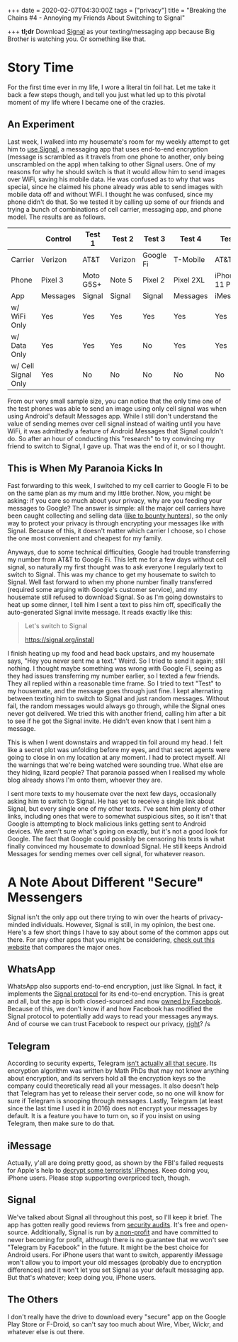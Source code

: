 +++
date = 2020-02-07T04:30:00Z
tags = ["privacy"]
title = "Breaking the Chains #4 - Annoying my Friends About Switching to Signal"

+++
**tl;dr** Download [Signal](https://signal.org/) as your texting/messaging app because Big Brother is watching you. Or something like that.

# Story Time

For the first time ever in my life, I wore a literal tin foil hat. Let me take it back a few steps though, and tell you just what led up to this pivotal moment of my life where I became one of the crazies.

## An Experiment

Last week, I walked into my housemate's room for my weekly attempt to get him to [use Signal](https://signal.org/), a messaging app that uses end-to-end encryption (message is scrambled as it travels from one phone to another, only being unscrambled on the app) when talking to other Signal users. One of my reasons for why he should switch is that it would allow him to send images over WiFi, saving his mobile data. He was confused as to why that was special, since he claimed his phone already was able to send images with mobile data off and without WiFi. I thought he was confused, since my phone didn't do that. So we tested it by calling up some of our friends and trying a bunch of combinations of cell carrier, messaging app, and phone model. The results are as follows.

|  | Control | Test 1 | Test 2 | Test 3 | Test 4 | Test 5 | Test 6 |
| --- | --- | --- | --- | --- | --- | --- | --- |
| Carrier | Verizon | AT&T | Verizon | Google Fi | T-Mobile | AT&T | AT&T |
| Phone | Pixel 3 | Moto G5S+ | Note 5 | Pixel 2 | Pixel 2XL | iPhone 11 Pro | Moto G5S+ |
| App | Messages | Signal | Signal | Signal | Messages | iMessage | Messages |
| w/ WiFi Only | Yes | Yes | Yes | Yes | Yes | Yes | Yes |
| w/ Data Only | Yes | Yes | Yes | No | Yes | Yes | Yes |
| w/ Cell Signal Only | Yes | No | No | No | No | No | Yes |

From our very small sample size, you can notice that the only time one of the test phones was able to send an image using only cell signal was when using Android's default Messages app. While I still don't understand the value of sending memes over cell signal instead of waiting until you have WiFi, it was admittedly a feature of Android Messages that Signal couldn't do. So after an hour of conducting this "research" to try convincing my friend to switch to Signal, I gave up. That was the end of it, or so I thought.

## This is When My Paranoia Kicks In

Fast forwarding to this week, I switched to my cell carrier to Google Fi to be on the same plan as my mum and my little brother. Now, you might be asking: if you care so much about your privacy, why are you feeding your messages to Google? The answer is simple: all the major cell carriers have been caught collecting and selling data ([like to bounty hunters](https://techdator.net/class-action-law-suit-hit-sprint-att-verizon-and-t-mobile-for-selling-customers-location-data/)), so the only way to protect your privacy is through encrypting your messages like with Signal. Because of this, it doesn't matter which carrier I choose, so I chose the one most convenient and cheapest for my family.

Anyways, due to some technical difficulties, Google had trouble transferring my number from AT&T to Google Fi. This left me for a few days without cell signal, so naturally my first thought was to ask everyone I regularly text to switch to Signal. This was my chance to get my housemate to switch to Signal. Well fast forward to when my phone number finally transferred (required some arguing with Google's customer service), and my housemate still refused to download Signal. So as I'm going downstairs to heat up some dinner, I tell him I sent a text to piss him off, specifically the auto-generated Signal invite message. It reads exactly like this:

> Let's switch to Signal
>
> https://signal.org/install

I finish heating up my food and head back upstairs, and my housemate says, "Hey you never sent me a text." Weird. So I tried to send it again; still nothing. I thought maybe something was wrong with Google Fi, seeing as they had issues transferring my number earlier, so I texted a few friends. They all replied within a reasonable time frame. So I tried to text "Test" to my housemate, and the message goes through just fine. I kept alternating between texting him to switch to Signal and just random messages. Without fail, the random messages would always go through, while the Signal ones never got delivered. We tried this with another friend, calling him after a bit to see if he got the Signal invite. He didn't even know that I sent him a message. 

This is when I went downstairs and wrapped tin foil around my head. I felt like a secret plot was unfolding before my eyes, and that secret agents were going to close in on my location at any moment. I had to protect myself. All the warnings that we're being watched were sounding true. What else are they hiding, lizard people? That paranoia passed when I realised my whole blog already shows I'm onto them, whoever they are.

I sent more texts to my housemate over the next few days, occasionally asking him to switch to Signal. He has yet to receive a single link about Signal, but every single one of my other texts. I've sent him plenty of other links, including ones that were to somewhat suspicious sites, so it isn't that Google is attempting to block malicious links getting sent to Android devices. We aren't sure what's going on exactly, but it's not a good look for Google. The fact that Google could possibly be censoring his texts is what finally convinced my housemate to download Signal. He still keeps Android Messages for sending memes over cell signal, for whatever reason.

# A Note About Different "Secure" Messengers

Signal isn't the only app out there trying to win over the hearts of privacy-minded individuals. However, Signal is still, in my opinion, the best one. Here's a few short things I have to say about some of the common apps out there. For any other apps that you might be considering, [check out this website](https://www.securemessagingapps.com/) that compares the major ones.

## WhatsApp

WhatsApp also supports end-to-end encryption, just like Signal. In fact, it implements the [Signal protocol](https://signal.org/blog/whatsapp-complete/) for its end-to-end encryption. This is great and all, but the app is both closed-sourced and now [owned by Facebook](https://www.wired.com/story/facebook-messenger-whatsapp-instagram-chat-combined-encryption-identity/). Because of this, we don't know if and how Facebook has modified the Signal protocol to potentially add ways to read your messages anyways. And of course we can trust Facebook to respect our privacy, [right](https://www.forbes.com/sites/daveywinder/2019/03/17/facebook-privacy-update-mark-zuckerbergs-response-to-cambridge-analytica-scandal-one-year-on/#55a1268c2198)? /s

## Telegram

According to security experts, Telegram [isn't actually all that secure](https://www.dailydot.com/layer8/telegram-isis-encryption-cryptography/). Its encryption algorithm was written by Math PhDs that may not know anything about encryption, and its servers hold all the encryption keys so the company could theoretically read all your messages. It also doesn't help that Telegram has yet to release their server code, so no one will know for sure if Telegram is snooping through messages. Lastly, Telegram (at least since the last time I used it in 2016) does not encrypt your messages by default. It is a feature you have to turn on, so if you insist on using Telegram, then make sure to do that.

## iMessage

Actually, y'all are doing pretty good, as shown by the FBI's failed requests for Apple's help to [decrypt some terrorists' iPhones](https://time.com/4262480/tim-cook-apple-fbi-2/). Keep doing you, iPhone users. Please stop supporting overpriced tech, though.

## Signal

We've talked about Signal all throughout this post, so I'll keep it brief. The app has gotten really good reviews from [security audits](https://www.cyberscoop.com/signal-security-audit-encryption-facebook-messenger-whatsapp/). It's free and open-source. Additionally, Signal is run by [a non-profit](https://signal.org/blog/signal-foundation/) and have committed to never becoming for profit, although there is no guarantee that we won't see "Telegram by Facebook" in the future. It might be the best choice for Android users. For iPhone users that want to switch, apparently iMessage won't allow you to import your old messages (probably due to encryption differences) and it won't let you set Signal as your default messaging app. But that's whatever; keep doing you, iPhone users.

## The Others

I don't really have the drive to download every "secure" app on the Google Play Store or F-Droid, so can't say too much about Wire, Viber, Wickr, and whatever else is out there.